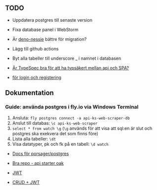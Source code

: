 ## TODO

* Uppdatera postgres till senaste version


* Fixa database panel i WebStorm


* Är [deno-nessie](https://github.com/halvardssm/deno-nessie) bättre för migration?


* Lägg till github actions


* Byt alla tabeller till underscore _ i namnet i databasen
 

* [Är TypeSpec bra för att ha typsäkert mellan api och SPA?](https://typespec.io/)


* [för login och registering](https://github.com/thecodeholic/deno-login-register/blob/master/routes.ts)


## Dokumentation
 
### Guide: använda postgres i fly.io via Windows Terminal
1. Ansluta: `fly postgres connect -a api-ks-web-scraper-db`
2. Anslut till databas: `\c api-ks-web-scraper`
3. `select * from watch \g` (`\g` används för att visa att sql:en är slut och postgres ska exekvera det som finns före)
4. Lista alla tabeller: `\dt`
5. Visa datatyper, pk och fk på en tabell: `\d watch` 

* [Docs för porsager/postgres](https://github.com/porsager/postgres)


* [Bra repo - api starter oak](https://github.com/asad-mlbd/deno-api-starter-oak)


* [JWT](https://github.com/wpcodevo/deno-refresh-jwt/blob/master/src/controllers/auth.controller.ts)


* [CRUD + JWT](https://github.com/22mahmoud/deno_crud_jwt)